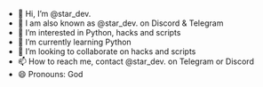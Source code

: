 - 👋 Hi, I’m @star_dev.
- 💯 I am also known as @star_dev. on Discord & Telegram
- 👀 I’m interested in Python, hacks and scripts
- 🌱 I’m currently learning Python
- 💞️ I’m looking to collaborate on hacks and scripts
- 📫 How to reach me, contact @star_dev. on Telegram or Discord
- 😄 Pronouns: God 
  
